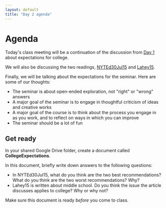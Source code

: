 ```yaml
---
layout: default
title: "Day 2 agenda"
---
```


# Agenda

Today's class meeting will be a continuation of the discussion from [Day 1](day01.html) about expectations for college.

We will also be discussing the two readings, [NYTEd30Jul15](http://www.nytimes.com/2015/08/02/education/edlife/advice-for-new-students-from-those-who-know-old-students.html) and [Lahey15](http://www.theatlantic.com/education/archive/2015/08/when-success-leads-to-failure/400925/).

Finally, we will be talking about the expectations for the seminar.  Here are some of our thoughts:

* The seminar is about open-ended exploration, not "right" or "wrong" answers
* A major goal of the seminar is to engage in thoughtful criticism of ideas and creative works
* A major goal of the course is to think about the process you engage in as you work, and to reflect on ways in which you can improve
* The seminar should be a lot of fun

## Get ready

In your shared Google Drive folder, create a document called **CollegeExpectations**.

In this document, briefly write down answers to the following questions:

* In NYTEd30Jul15, what do you think are the two best recommendations? What do you think are the two worst recommendations?  Why?
* Lahey15 is written about middle school.  Do you think the issue the article discusses applies to college? Why or why not?

Make sure this document is ready *before* you come to class.

<div style="clear: both;"></div>
